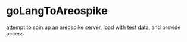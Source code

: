 # goLangToAreospike
attempt to spin up an areospike server, load with test data, and provide access
